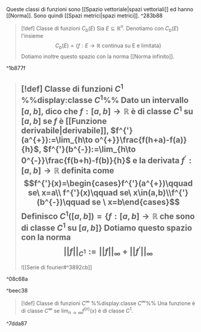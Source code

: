 Queste classi di funzioni sono [[Spazio vettoriale|spazi vettoriali]] ed hanno [[Norma]]. Sono quindi [[Spazi metrici|spazi metrici]]. ^283b88

>[!def] Classe di funzioni $C_{b}(E)$
>Sia $E\subseteq \mathbb{R}^{n}$. Denotiamo con $C_{b}(E)$ l'insieme $$C_{b}(E)=\{f:E\to\mathbb{R}\mbox{ continua su E e limitata}\}$$
>Dotiamo inoltre questo spazio con la norma [[Norma infinito]].

^1b877f

>[!def] Classe di funzioni $C^{1}$
>%%display:classe $C^{1}$%%
>Dato un intervallo $[a,b]$, dico che $f:[a,b]\to\mathbb{R}$ è di classe $C^{1}$ su $[a,b]$ se $f$ è [[Funzione derivabile|derivabile]], $f^{'}(a^{+}):=\lim_{h\to o^{+}}\frac{f(h+a)-f(a)}{h}$, $f^{'}(b^{-}):=\lim_{h\to 0^{-}}\frac{f(b+h)-f(b)}{h}$ e la derivata $f^{'}:[a,b]\to\mathbb{R}$ definita come $$f^{'}(x)=\begin{cases}f^{'}(a^{+})\qquad se\ x=a\\ f^{'}(x)\qquad se\ x\in(a,b)\\f^{'}(b^{-})\qquad se \ x=b\end{cases}$$
> Definisco $C^{1}([a,b])=\{f:[a,b]\to\mathbb{R}$ che sono di classe  $C^{1}$ su $[a,b]\}$
> Dotiamo questo spazio con la norma 
> $$||f||_{C^{1}}:=||f||_{\infty}+||f^{'}||_{\infty}$$
> ---
> ![[Serie di fourier#^3892cb]]

^08c68a

^beec38
>[!def] Classe di funzioni $C^{\infty}$
>%%display:classe $C^{\infty}$%%
>Una funzione è di classe $C^{\infty}$ se $\lim_{n\to \infty}f^{(n)}(x)$ è di classe $C^{1}$.
>

^7dda87


